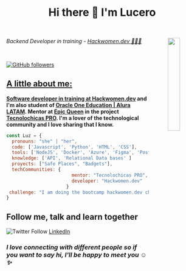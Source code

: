 # <div align="center">Hi there 👋 I'm Lucero</div>

<br>

<p align="center" border-radius="50%">
  <img align='right' src="https://user-images.githubusercontent.com/83784155/219974218-41b45e45-603e-4584-8490-aab84f600dbc.gif" width="25%">
</p>

<p><em>Backend Developer in training - <a href="https://hackwomen.dev//">Hackwomen.dev 💜👩‍💻</em></p>
<!-- <p><em>Computer Systems Engineering   - <a href="https://umb.edomex.gob.mx/">UMB 👩‍💻</a> -->
</em></p>

<br>

![GitHub followers](https://img.shields.io/github/followers/LuceroLuciano?style=social)


<!-- ```python
def message():
    return 'The best way to learn is sharing that you know.'
``` -->


## A little about me:

****Software developer in training at [Hackwomen.dev](https://hackwomen.dev/) and I'm also student of [Oracle One Education | Alura LATAM](https://www.aluracursos.com/). Mentor at [Epic Queen](https://epicqueen.com/) in the project [Tecnolochicas PRO](https://tecnolochicas.mx/). <!--where I shared knowledge with girls interested and passionate as I in tecnology and programming.--> I'm a lover of the technological community and I love sharing that I know.****

<!--Recently I participated in the Wolk challenge for the Microsoft Partner [Wolk Lab](https://www.wolklab.com/) where I had the opportunity to solve three challenges associated with M365, Azure and Adoption. -->

<!--
```   
 😄 Pronouns: She, Her 
 🔭 I’m currently working on badge proyect
 🌱 I’m currently learning: Nodejs and Data Analysis 
 💬 Ask me about Cloud and tecnology

```
-->

```javascript
const Luz = {
  pronouns: "she" | "her",
  code: ['Javascript', 'Python', 'HTML', 'CSS'],
  tools: ['NodeJS', 'Docker', 'Azure', 'Figma', 'PostgreSQL', 'MySQL', 'Git', 'Postman', 'Scrum', 'Sequelize', 'Express' ],
  knowledge: ['API', 'Relational Data bases' ]
  proyects: ["Safe Places", "Badgets"],
  techCommunities: {
                        mentor: "Tecnolochicas PRO",
                        developer: "Hackwomen.dev"
                      }
 challenge: "I am doing the bootcamp hackwomen.dev challenge focused on Software Developer"
}
```



## Follow me, talk and learn together

![Twitter Follow](https://img.shields.io/twitter/follow/Luz61502465?label=Twitter&style=social)
[LinkedIn](https://www.linkedin.com/in/luz-cero/)

### <em>I love connecting with different people so if you want to say hi, I'll be happy to meet you ☺️✨ </em>







<!--
**LuceroLuciano/LuceroLuciano** is a ✨ _special_ ✨ repository because its `README.md` (this file) appears on your GitHub profile.

Here are some ideas to get you started:

- 🔭 I’m currently working on ...
- 🌱 I’m currently learning ...
- 👯 I’m looking to collaborate on ...
- 🤔 I’m looking for help with ...
- 💬 Ask me about ...
- 📫 How to reach me: ...
- 😄 Pronouns: ...
- ⚡ Fun fact: ...
-->
